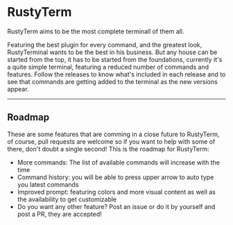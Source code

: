 # RustyTerm

RustyTerm aims to be the most complete terminall of them all. 

Featuring the best plugin for every command, and the greatest look, RustyTerminal wants to be the best in his business. But any house can be started from the top, it 
has to be started from the foundations, currently it's a quite simple terminal, featuring a reduced number of commands and features.
Follow the releases to know what's included in each release and to see that commands are getting added to the terminal as the new versions appear.

---

## Roadmap
These are some features that are comming in a close future to RustyTerm, of course, pull requests are welcome so if you want to help with some of there, don't doubt a single second! This is the roadmap for RustyTerm:
- More commands: The list of available commands will increase with the time
- Command history: you will be able to press upper arrow to auto type you latest commands
- Improved prompt: featuring colors and more visual content as well as the availability to get customizable
- Do you want any other feature? Post an issue or do it by yourself and post a PR, they are accepted!
